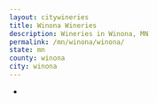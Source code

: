 ```yaml
---
layout: citywineries
title: Winona Wineries
description: Wineries in Winona, MN
permalink: /mn/winona/winona/
state: mn
county: winona
city: winona
---
```

-
